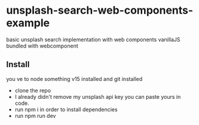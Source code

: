 # unsplash-search-web-components-example
basic unsplash search implementation with web components vanillaJS bundled with webcomponent

## Install
you ve to node something v15 installed and git installed
- clone the repo
- I already didn't remove my unsplash api key you can paste yours in code.
- run npm i in order to install dependencies 
- run npm run dev 
